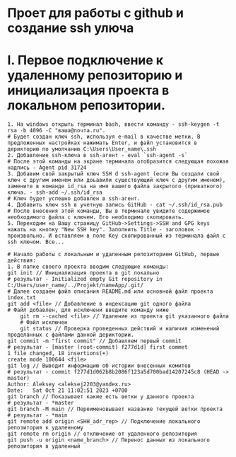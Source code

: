 # Проет для работы с github и создание ssh улюча
    
# I. Первое подключение к удаленному репозиторию и инициализация проекта в локальном репозитории.
    1. На windows открыть терминал bash, ввести команду - ssh-keygen -t rsa -b 4096 -C "ваша@почта.ru".
    # Будет создан ключ ssh, используя e-mail в качестве метки. В предложенных настройках нажимать Enter, и файл установится в дерикторию по умолчанию C:\Users\User_name\.ssh
    2. Добавление ssh-ключа в ssh-агент - eval `ssh-agent -s`
    # После этой команды на экране терминала отобразится следующая похожая надпись - Agent pid 31724
    3. Добавим свой закрытый ключ SSH d ssh-agent (если Вы создали свой ключ с другим именем или доьавили существующий ключ с другим именем), замените в команде id_rsa на имя вашего файла закрытого (приватного) ключа. - ssh-add ~/.ssh/id_rsa
    # Ключ будет успешно добавлен в ssh-агент.
    4. Добавить ключ ssh в учетную запись GitHub - cat ~/.ssh/id_rsa.pub
    # После внесения этой команды, Вы в терминале увидите содержимое необходимого файла с ключем. Его необходимо скопировать. 
    5. Переходим на Вашу страницу GitHub->Settings->SSH and GPG keys нажать на кнопку "New SSH key". Заполнить Title - заголовок - произвольно. И вставляем в поле Key скопированный из терминала файл с ssh ключом. Все...

    # Начало работы с локальным и удаленным репозиторием GitHub, первые действия:
    1. В папке своего проекта вводим следующие команды:
    git init // Инициализация проекта в git локально
    # результат - Initialized empty Git repository in C:/Users/user_name/../Projekt/nameApp/.git/
    # Далее создаем файл описания README.md или основной файл проекта index.txt
    git add <file> // Добавление в индексацию git одного файла
    # Файл добавлен, для исключени введите команду ниже
        git rm --cached <file> // Удаление из проекта git указанного файла
        # Файл исключен
        git status // Проверка проведенных действий и наличия изменений проделанных с файлами данной дериктории.
    git commit -m "first commit" // Добавляем первый commit
    # результат - [master (root-commit) f277d1d] first commet
    1 file changed, 18 insertions(+)
    create mode 100644 <file>
    git log // Выводит информацию об истории внесенных комитов
    # результат - commit f277d1d062b8b2086f123a5d700bad14207245c8 (HEAD -> master)
    Author: Aleksey <aleksej2203@yandex.ru>
    Date:   Sat Oct 21 11:02:51 2023 +0700
    git branch // Показывает какие есть ветки у данного проекта
    # результат - *master
    git branch -M main // Переименовывает название текущей ветки проекта
    # результат - *main
    git remote add origin <SHH_adr_rep> // Подключение локального репозитория к удаленному
    git remote rm origin // отключение от удаленного репозитория
    git push -u origin <name_branch> // Перенос данных из локального репозитория в удаленный
